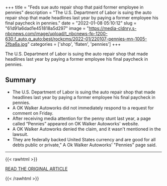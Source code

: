 +++
title = "Feds sue auto repair shop that paid former employee in pennies"
description = "The U.S. Department of Labor is suing the auto repair shop that made headlines last year by paying a former employee his final paycheck in pennies."
date = "2022-01-08 05:10:12"
slug = "61d91a6dad1e451818a5d297"
image = "https://media-cldnry.s-nbcnews.com/image/upload/t_nbcnews-fp-1200-630,f_auto,q_auto:best/rockcms/2022-01/220107-pennies-mn-1005-2fba6a.jpg"
categories = ['shop', 'flaten', 'pennies']
+++

The U.S. Department of Labor is suing the auto repair shop that made headlines last year by paying a former employee his final paycheck in pennies.

## Summary

- The U.S. Department of Labor is suing the auto repair shop that made headlines last year by paying a former employee his final paycheck in pennies.
- A OK Walker Autoworks did not immediately respond to a request for comment on Friday.
- After receiving media attention for the penny stunt last year, a page called “Pennies” appeared on OK Walker Autoworks' website.
- A OK Walker Autoworks denied the claim, and it wasn't mentioned in the lawsuit.
- They are federally backed United States currency and are good for all debts public or private," A Ok Walker Autoworks' "Pennies" page said.

---

{{< rawhtml >}}
  <p class="article-category">
    <a target="_blank" href="https://www.nbcnews.com/news/feds-sue-auto-repair-shop-paid-former-employee-pennies-rcna11339">READ THE ORIGINAL ARTICLE</a>
  </p>
{{< /rawhtml >}}
